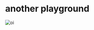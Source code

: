 # another playground
 
![oi](https://images.immediate.co.uk/production/volatile/sites/4/2020/01/GettyImages-80602579-c-86b2e0e.jpg?quality=45&crop=12px,107px,2108px,907px&resize=960,413)
